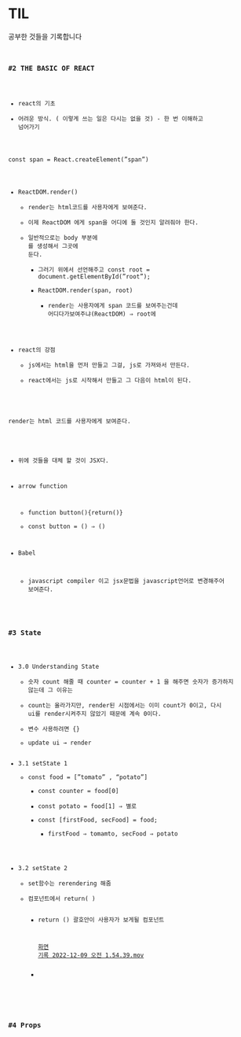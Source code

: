 # TIL
공부한 것들을 기록합니다
<code>
### #2 THE BASIC OF REACT

- react의 기초
- 어려운 방식. ( 이렇게 쓰는 일은 다시는 없을 것) - 한 번 이해하고 넘어가기

const span = React.createElement(”span”)

- ReactDOM.render()
    - render는 html코드를 사용자에게 보여준다.
    - 이제 ReactDOM 에게 span을 어디에 둘 것인지 알려줘야 한다.
    - 일반적으로는 body 부분에 <div id=”root”></div>를 생성해서 그곳에 둔다.
        - 그러기 위에서 선언해주고 const root = document.getElementById(”root”);
        - ReactDOM.render(span, root)
            - render는 사용자에게 span 코드를 보여주는건데 어디다가보여주냐(ReactDOM) ⇒ root에
- react의 강점
    - js에서는 html을 먼저 만들고 그걸, js로 가져와서  만든다.
    - react에서는 js로 시작해서 만들고 그 다음이 html이 된다.

render는 html 코드를 사용자에게 보여준다.

- 위에 것들을 대체 할 것이 JSX다.

- arrow function
    - function button(){return()}
    - const button = () ⇒ ()
- Babel
    - javascript compiler 이고 jsx문법을 javascript언어로 변경해주어 보여준다.

### #3 State

- 3.0 Understanding State
    - 숫자 count 해줄 때  counter = counter + 1 을 해주면 숫자가 증가하지 않는데 그 이유는
    - count는 올라가지만, render된 시점에서는 이미 count가 0이고, 다시 ui를 render시켜주지 않았기 때문에 계속 0이다.
    - 변수 사용하려면 {}
    - update ui → render
- 3.1 setState  1
    - const food = [”tomato” , “potato”]
        - const counter = food[0]
        - const potato = food[1]  ⇒ 별로
        - const [firstFood, secFood] = food;
            - firstFood ⇒ tomamto, secFood ⇒ potato
- 3.2 setState 2
    - set함수는 rerendering 해줌
    - 컴포넌트에서 return(  )
        - return () 괄호안이 사용자가 보게될 컴포넌트
            
            [화면 기록 2022-12-09 오전 1.54.39.mov](https://s3-us-west-2.amazonaws.com/secure.notion-static.com/fb653b26-61a2-462d-9c5b-137942aa2399/%E1%84%92%E1%85%AA%E1%84%86%E1%85%A7%E1%86%AB_%E1%84%80%E1%85%B5%E1%84%85%E1%85%A9%E1%86%A8_2022-12-09_%E1%84%8B%E1%85%A9%E1%84%8C%E1%85%A5%E1%86%AB_1.54.39.mov)
            
        - 

### #4 Props


</code>
